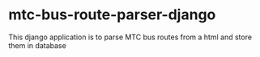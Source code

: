 mtc-bus-route-parser-django
===========================

This django application is to parse MTC bus routes from a html and store them in database
